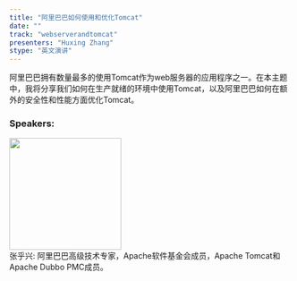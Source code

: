 ```yaml
---
title: "阿里巴巴如何使用和优化Tomcat"
date: "" 
track: "webserverandtomcat"
presenters: "Huxing Zhang"
stype: "英文演讲"
---
```

阿里巴巴拥有数量最多的使用Tomcat作为web服务器的应用程序之一。在本主题中，我将分享我们如何在生产就绪的环境中使用Tomcat，以及阿里巴巴如何在额外的安全性和性能方面优化Tomcat。
 ### Speakers: 
 <img src="images/speaker/1232.png" width="200" /><br>张乎兴: 阿里巴巴高级技术专家，Apache软件基金会成员，Apache Tomcat和Apache Dubbo PMC成员。

 